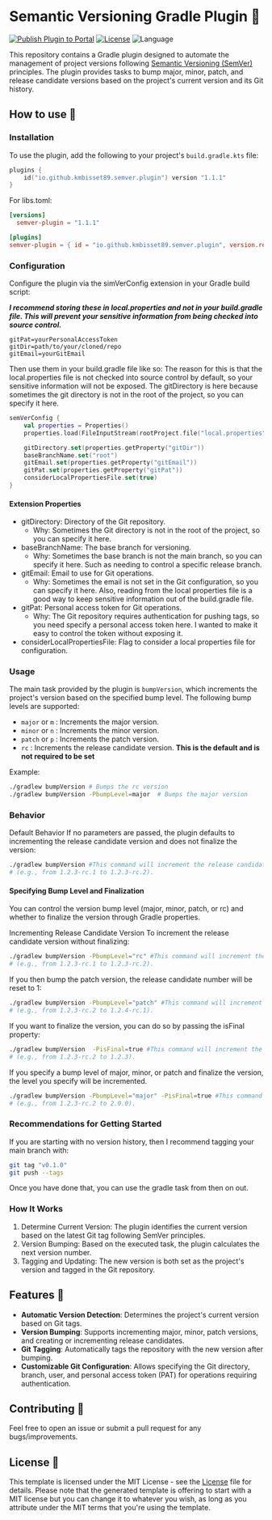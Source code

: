 # Semantic Versioning Gradle Plugin 🐘

[![Publish Plugin to Portal](https://github.com/kmbisset89/SemVer/actions/workflows/publish-plugin.yaml/badge.svg)](https://github.com/kmbisset89/SemVer/actions/workflows/publish-plugin.yaml) [![License](https://img.shields.io/github/license/cortinico/kotlin-android-template.svg)](LICENSE) ![Language](https://img.shields.io/github/languages/top/cortinico/kotlin-android-template?color=blue&logo=kotlin)

This repository contains a Gradle plugin designed to automate the management of project versions
following [Semantic Versioning (SemVer)](https://semver.org/) principles. The plugin provides tasks to bump major,
minor, patch, and release candidate versions based on the project's current version and its Git history.

## How to use 👣

### Installation

To use the plugin, add the following to your project's `build.gradle.kts` file:

```kotlin
plugins {
    id("io.github.kmbisset89.semver.plugin") version "1.1.1"
}
```

For libs.toml:

```toml
[versions]
  semver-plugin = "1.1.1"

[plugins]
semver-plugin = { id = "io.github.kmbisset89.semver.plugin", version.ref = "semver-plugin" }
```

### Configuration

Configure the plugin via the simVerConfig extension in your Gradle build script:

***I recommend storing these in local.properties and not in your build.gradle file. This will prevent your sensitive
information from being checked into source control.***

```properties
gitPat=yourPersonalAccessToken
gitDir=path/to/your/cloned/repo
gitEmail=yourGitEmail
```

Then use them in your build.gradle file like so:
The reason for this is that the local.properties file is not checked into source control by default, so your sensitive
information will not be exposed.
The gitDirectory is here because sometimes the git directory is not in the root of the project, so you can specify it
here.

```kotlin
semVerConfig {
    val properties = Properties()
    properties.load(FileInputStream(rootProject.file("local.properties")))

    gitDirectory.set(properties.getProperty("gitDir"))
    baseBranchName.set("root")
    gitEmail.set(properties.getProperty("gitEmail"))
    gitPat.set(properties.getProperty("gitPat"))
    considerLocalPropertiesFile.set(true)
}
```

#### Extension Properties

- gitDirectory: Directory of the Git repository.
    - Why: Sometimes the Git directory is not in the root of the project, so you can specify it here.
- baseBranchName: The base branch for versioning.
    - Why: Sometimes the base branch is not the main branch, so you can specify it here. Such as needing to control a
      specific release branch.
- gitEmail: Email to use for Git operations.
    - Why: Sometimes the email is not set in the Git configuration, so you can specify it here. Also, reading from the
      local properties file is a good way to keep sensitive information out of the build.gradle file.
- gitPat: Personal access token for Git operations.
    - Why: The Git repository requires authentication for pushing tags, so you need specify a personal access token
      here. I wanted to make it easy to control the token without exposing it.
- considerLocalPropertiesFile: Flag to consider a local properties file for configuration.

### Usage

The main task provided by the plugin is `bumpVersion`, which increments the project's version based on the specified
bump level. The following bump levels are supported:

- `major` or `m` : Increments the major version.
- `minor` or `n` : Increments the minor version.
- `patch` or `p` : Increments the patch version.
- `rc` : Increments the release candidate version. **This is the default and is not required to be set**

Example:

```bash
./gradlew bumpVersion # Bumps the rc version
./gradlew bumpVersion -PbumpLevel=major  # Bumps the major version
```

### Behavior

Default Behavior
If no parameters are passed, the plugin defaults to incrementing the release candidate version and does not finalize the
version:

```bash
./gradlew bumpVersion #This command will increment the release candidate number
# (e.g., from 1.2.3-rc.1 to 1.2.3-rc.2).
```

#### Specifying Bump Level and Finalization

You can control the version bump level (major, minor, patch, or rc) and whether to finalize the version through Gradle
properties.

Incrementing Release Candidate Version
To increment the release candidate version without finalizing:

```bash
./gradlew bumpVersion -PbumpLevel="rc" #This command will increment the release candidate number
# (e.g., from 1.2.3-rc.1 to 1.2.3-rc.2).
```

If you then bump the patch version, the release candidate number will be reset to 1:

```bash
./gradlew bumpVersion -PbumpLevel="patch" #This command will increment the patch number
# (e.g., from 1.2.3-rc.2 to 1.2.4-rc.1).
```

If you want to finalize the version, you can do so by passing the isFinal property:

```bash
./gradlew bumpVersion  -PisFinal=true #This command will increment the release candidate number
# (e.g., from 1.2.3-rc.2 to 1.2.3).
```

If you specify a bump level of major, minor, or patch and finalize the version, the level you specify will be
incremented.

```bash
./gradlew bumpVersion -PbumpLevel="major" -PisFinal=true #This command will increment the major number
# (e.g., from 1.2.3-rc.2 to 2.0.0).
```

### Recommendations for Getting Started

If you are starting with no version history, then I recommend tagging your main branch with:

```bash
git tag "v0.1.0"
git push --tags
```

Once you have done that, you can use the gradle task from then on out.

### How It Works

1. Determine Current Version: The plugin identifies the current version based on the latest Git tag following SemVer
   principles.
2. Version Bumping: Based on the executed task, the plugin calculates the next version number.
3. Tagging and Updating: The new version is both set as the project's version and tagged in the Git repository.

## Features 🎨

- **Automatic Version Detection**: Determines the project's current version based on Git tags.
- **Version Bumping**: Supports incrementing major, minor, patch versions, and creating or incrementing release
  candidates.
- **Git Tagging**: Automatically tags the repository with the new version after bumping.
- **Customizable Git Configuration**: Allows specifying the Git directory, branch, user, and personal access token (PAT)
  for operations requiring authentication.

## Contributing 🤝

Feel free to open an issue or submit a pull request for any bugs/improvements.

## License 📄

This template is licensed under the MIT License - see the [License](License) file for details.
Please note that the generated template is offering to start with a MIT license but you can change it to whatever you
wish, as long as you attribute under the MIT terms that you're using the template.
